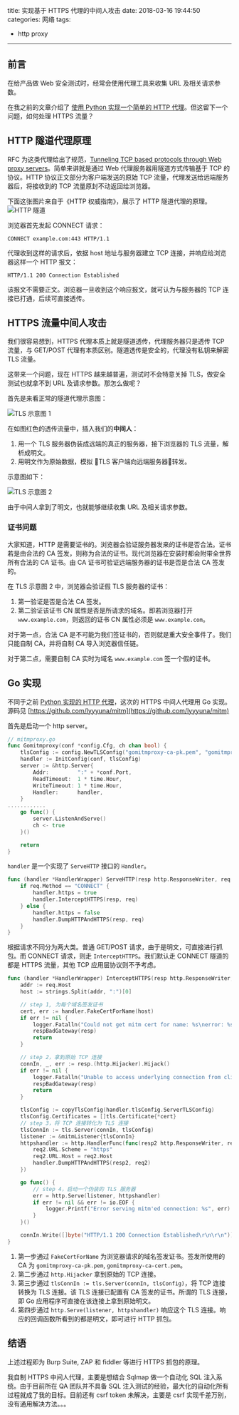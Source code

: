 title: 实现基于 HTTPS 代理的中间人攻击
date: 2018-03-16 19:44:50
categories: 网络
tags:
- http proxy
---

## 前言

在给产品做 Web 安全测试时，经常会使用代理工具来收集 URL 及相关请求参数。

在我之前的文章介绍了 [使用 Python 实现一个简单的 HTTP 代理](http://www.lyyyuna.com/2016/01/16/http-proxy-get1/)。但这留下一个问题，如何处理 HTTPS 流量？

## HTTP 隧道代理原理

RFC 为这类代理给出了规范，[Tunneling TCP based protocols through Web proxy servers](https://tools.ietf.org/html/draft-luotonen-web-proxy-tunneling-01)。简单来讲就是通过 Web 代理服务器用隧道方式传输基于 TCP 的协议。HTTP 协议正文部分为客户端发送的原始 TCP 流量，代理发送给远端服务器后，将接收到的 TCP 流量原封不动返回给浏览器。

下面这张图片来自于《HTTP 权威指南》，展示了 HTTP 隧道代理的原理。
![HTTP 隧道](https://raw.githubusercontent.com/lyyyuna/blog_img/master/blog/201803/connect.png)

浏览器首先发起 CONNECT 请求：

    CONNECT example.com:443 HTTP/1.1

代理收到这样的请求后，依据 host 地址与服务器建立 TCP 连接，并响应给浏览器这样一个 HTTP 报文：

    HTTP/1.1 200 Connection Established

该报文不需要正文。浏览器一旦收到这个响应报文，就可认为与服务器的 TCP 连接已打通，后续可直接透传。

## HTTPS 流量中间人攻击

我们很容易想到，HTTPS 代理本质上就是隧道透传，代理服务器只是透传 TCP 流量，与 GET/POST 代理有本质区别。隧道透传是安全的，代理没有私钥来解密 TLS 流量。

这带来一个问题，现在 HTTPS 越来越普遍，测试时不会特意关掉 TLS，做安全测试也就拿不到 URL 及请求参数。那怎么做呢？

首先是来看正常的隧道代理示意图：

![TLS 示意图 1](https://raw.githubusercontent.com/lyyyuna/blog_img/master/blog/201803/tls1.png)

在如图红色的透传流量中，插入我们的**中间人**：

1. 用一个 TLS 服务器伪装成远端的真正的服务器，接下浏览器的 TLS 流量，解析成明文。
2. 用明文作为原始数据，模拟 TLS 客户端向远端服务器转发。

示意图如下：

![TLS 示意图 2](https://raw.githubusercontent.com/lyyyuna/blog_img/master/blog/201803/tls2.png)

由于中间人拿到了明文，也就能够继续收集 URL 及相关请求参数。

### 证书问题

大家知道，HTTP 是需要证书的。浏览器会验证服务器发来的证书是否合法。证书若是由合法的 CA 签发，则称为合法的证书。现代浏览器在安装时都会附带全世界所有合法的 CA 证书。由 CA 证书可验证远端服务器的证书是否是合法 CA 签发的。

在 TLS 示意图 2 中，浏览器会验证假 TLS 服务器的证书：

1. 第一验证是否是合法 CA 签发。
2. 第二验证该证书 CN 属性是否是所请求的域名。即若浏览器打开 `www.example.com`，则返回的证书 CN 属性必须是 `www.example.com`。

对于第一点，合法 CA 是不可能为我们签证书的，否则就是重大安全事件了。我们只能自制 CA，并将自制 CA 导入浏览器信任链。

对于第二点，需要自制 CA 实时为域名 `www.example.com` 签一个假的证书。

## Go 实现

不同于之前 [Python 实现的 HTTP 代理](http://www.lyyyuna.com/2016/01/16/http-proxy-get1/)，这次的 HTTPS 中间人代理用 Go 实现。源码见 [https://github.com/lyyyuna/mitm](https://github.com/lyyyuna/mitm)

首先是启动一个 http server。

```go
// mitmproxy.go
func Gomitmproxy(conf *config.Cfg, ch chan bool) {
	tlsConfig := config.NewTLSConfig("gomitmproxy-ca-pk.pem", "gomitmproxy-ca-cert.pem", "", "")
	handler := InitConfig(conf, tlsConfig)
	server := &http.Server{
		Addr:         ":" + *conf.Port,
		ReadTimeout:  1 * time.Hour,
		WriteTimeout: 1 * time.Hour,
		Handler:      handler,
    }
............
	go func() {
		server.ListenAndServe()
		ch <- true
	}()

	return
}
```

`handler` 是一个实现了 `ServeHTTP` 接口的 `Handler`。

```go
func (handler *HandlerWrapper) ServeHTTP(resp http.ResponseWriter, req *http.Request) {
	if req.Method == "CONNECT" {
		handler.https = true
		handler.InterceptHTTPS(resp, req)
	} else {
		handler.https = false
		handler.DumpHTTPAndHTTPS(resp, req)
	}
}
```

根据请求不同分为两大类。普通 GET/POST 请求，由于是明文，可直接进行抓包。而 CONNECT 请求，则走 `InterceptHTTPS`。我们默认走 CONNECT 隧道的都是 HTTPS 流量，其他 TCP 应用层协议则不予考虑。

```go
func (handler *HandlerWrapper) InterceptHTTPS(resp http.ResponseWriter, req *http.Request) {
	addr := req.Host
	host := strings.Split(addr, ":")[0]

    // step 1, 为每个域名签发证书
	cert, err := handler.FakeCertForName(host)
	if err != nil {
		logger.Fatalln("Could not get mitm cert for name: %s\nerror: %s", host, err)
		respBadGateway(resp)
		return
	}

    // step 2，拿到原始 TCP 连接
	connIn, _, err := resp.(http.Hijacker).Hijack()
	if err != nil {
		logger.Fatalln("Unable to access underlying connection from client: %s", err)
		respBadGateway(resp)
		return
	}

	tlsConfig := copyTlsConfig(handler.tlsConfig.ServerTLSConfig)
    tlsConfig.Certificates = []tls.Certificate{*cert}
    // step 3，将 TCP 连接转化为 TLS 连接
	tlsConnIn := tls.Server(connIn, tlsConfig)
	listener := &mitmListener{tlsConnIn}
	httpshandler := http.HandlerFunc(func(resp2 http.ResponseWriter, req2 *http.Request) {
		req2.URL.Scheme = "https"
		req2.URL.Host = req2.Host
		handler.DumpHTTPAndHTTPS(resp2, req2)
	})

	go func() {
        // step 4，启动一个伪装的 TLS 服务器
		err = http.Serve(listener, httpshandler)
		if err != nil && err != io.EOF {
			logger.Printf("Error serving mitm'ed connection: %s", err)
		}
	}()

	connIn.Write([]byte("HTTP/1.1 200 Connection Established\r\n\r\n"))
}
```

1. 第一步通过 `FakeCertForName` 为浏览器请求的域名签发证书。签发所使用的 CA 为 `gomitmproxy-ca-pk.pem`, `gomitmproxy-ca-cert.pem`。
2. 第二步通过 `http.Hijacker` 拿到原始的 TCP 连接。
3. 第三步通过 `tlsConnIn := tls.Server(connIn, tlsConfig)`，将 TCP 连接转换为 TLS 连接。该 TLS 连接已配置有 CA 签发的证书。所谓的 TLS 连接，即 Go 应用程序可直接在该连接上拿到原始明文。
4. 第四步通过 `http.Serve(listener, httpshandler)` 响应这个 TLS 连接。响应的回调函数所看到的都是明文，即可进行 HTTP 抓包。

## 结语

上述过程即为 Burp Suite, ZAP 和 fiddler 等进行 HTTPS 抓包的原理。

我自制 HTTPS 中间人代理，主要是想结合 Sqlmap 做一个自动化 SQL 注入系统。由于目前所在 QA 团队并不具备 SQL 注入测试的经验，最大化的自动化所有过程就成了我的目标。目前还有 csrf token 未解决，主要是 csrf 实现千差万别，没有通用解决方法。。。